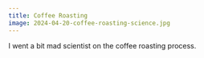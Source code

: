 ```yaml
---
title: Coffee Roasting
image: 2024-04-20-coffee-roasting-science.jpg
---
```


I went a bit mad scientist on the coffee roasting process.

<!--more-->

